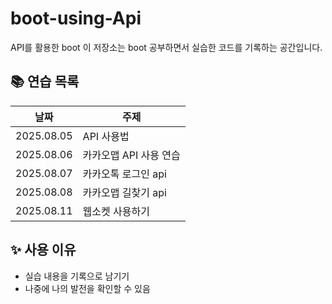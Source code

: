 # boot-using-Api
API를 활용한 boot
이 저장소는 boot 공부하면서 실습한 코드를 기록하는 공간입니다.

## 📚 연습 목록

| 날짜 | 주제 |
|------|------|
| 2025.08.05 |API 사용법|
| 2025.08.06 |카카오맵 API 사용 연습|
| 2025.08.07 |카카오톡 로그인 api|
| 2025.08.08 |카카오맵 길찾기 api|
| 2025.08.11 |웹소켓 사용하기|
## ✨ 사용 이유

- 실습 내용을 기록으로 남기기
- 나중에 나의 발전을 확인할 수 있음
